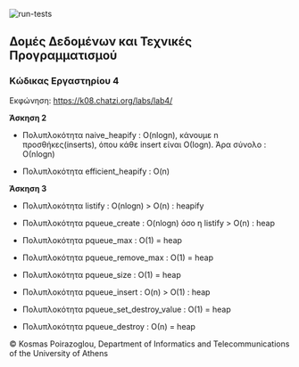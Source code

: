 ![run-tests](../../workflows/run-tests/badge.svg)

## Δομές Δεδομένων και Τεχνικές Προγραμματισμού

### Κώδικας Εργαστηρίου 4

Εκφώνηση: https://k08.chatzi.org/labs/lab4/ 

__Άσκηση 2__

* Πολυπλοκότητα naive_heapify : O(nlogn), κάνουμε n προσθήκες(inserts), όπου κάθε insert είναι Ο(logn). Άρα σύνολο : Ο(nlogn)

* Πολυπλοκότητα efficient_heapify : O(n)

__Άσκηση 3__

* Πολυπλοκότητα listify : O(nlogn) > O(n) : heapify

* Πολυπλοκότητα pqueue_create : O(nlogn) όσο η listify > O(n) : heap

* Πολυπλοκότητα pqueue_max : O(1) = heap

* Πολυπλοκότητα pqueue_remove_max : O(1) = heap

* Πολυπλοκότητα pqueue_size : O(1) = heap

* Πολυπλοκότητα pqueue_insert : O(n) > O(1) : heap

* Πολυπλοκότητα pqueue_set_destroy_value : Ο(1) = heap

* Πολυπλοκότητα pqueue_destroy : Ο(n) = heap

© Kosmas Poirazoglou, Department of Informatics and Telecommunications of the University of Athens
